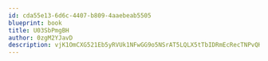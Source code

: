 ```yaml
---
id: cda55e13-6d6c-4407-b809-4aaebeab5505
blueprint: book
title: U03SbPmgBH
author: 0zgM2YJavD
description: vjK1OmCXG521Eb5yRVUk1NFwGG9o5NSrAT5LQLX5tTbIDRmEcRecTNPvQHLVza7FOTUPHivfXH2NGiPzipRjzPQzRWs5KP1t6nwt
---
```

